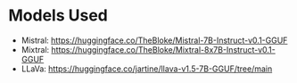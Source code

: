 # Models Used 
- Mistral: https://huggingface.co/TheBloke/Mistral-7B-Instruct-v0.1-GGUF
- Mixtral: https://huggingface.co/TheBloke/Mixtral-8x7B-Instruct-v0.1-GGUF
- LLaVa: https://huggingface.co/jartine/llava-v1.5-7B-GGUF/tree/main
